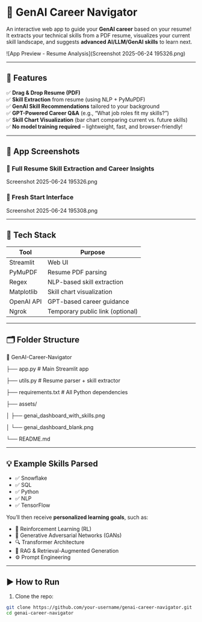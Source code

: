 # 🚀 GenAI Career Navigator

An interactive web app to guide your **GenAI career** based on your resume!  
It extracts your technical skills from a PDF resume, visualizes your current skill landscape, and suggests **advanced AI/LLM/GenAI skills** to learn next.

![App Preview - Resume Analysis](Screenshot 2025-06-24 195326.png)

---

## 🧠 Features

✅ **Drag & Drop Resume (PDF)**  
✅ **Skill Extraction** from resume (using NLP + PyMuPDF)  
✅ **GenAI Skill Recommendations** tailored to your background  
✅ **GPT-Powered Career Q&A** (e.g., “What job roles fit my skills?”)  
✅ **Skill Chart Visualization** (bar chart comparing current vs. future skills)  
✅ **No model training required** – lightweight, fast, and browser-friendly!

---

## 📸 App Screenshots

### 🎯 Full Resume Skill Extraction and Career Insights
Screenshot 2025-06-24 195326.png

### 📝 Fresh Start Interface
Screenshot 2025-06-24 195308.png

---

## 🔧 Tech Stack

| Tool        | Purpose                              |
|-------------|--------------------------------------|
| Streamlit   | Web UI                               |
| PyMuPDF     | Resume PDF parsing                   |
| Regex       | NLP-based skill extraction           |
| Matplotlib  | Skill chart visualization            |
| OpenAI API  | GPT-based career guidance            |
| Ngrok       | Temporary public link (optional)     |

---

## 🗂️ Folder Structure

📁 GenAI-Career-Navigator

├── app.py # Main Streamlit app

├── utils.py # Resume parser + skill extractor

├── requirements.txt # All Python dependencies

├── assets/

│ ├── genai_dashboard_with_skills.png

│ └── genai_dashboard_blank.png

└── README.md


---

## 💡 Example Skills Parsed

- ✅ Snowflake  
- ✅ SQL  
- ✅ Python  
- ✅ NLP  
- ✅ TensorFlow

You’ll then receive **personalized learning goals**, such as:

- 🧠 Reinforcement Learning (RL)  
- 🎨 Generative Adversarial Networks (GANs)  
- 🔍 Transformer Architecture  
- 🧾 RAG & Retrieval-Augmented Generation  
- ⚙️ Prompt Engineering

---

## ▶️ How to Run

1. Clone the repo:

```bash
git clone https://github.com/your-username/genai-career-navigator.git
cd genai-career-navigator
